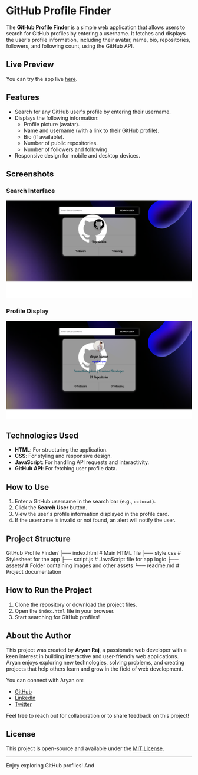 # GitHub Profile Finder

The **GitHub Profile Finder** is a simple web application that allows users to search for GitHub profiles by entering a username. It fetches and displays the user's profile information, including their avatar, name, bio, repositories, followers, and following count, using the GitHub API.

## Live Preview

You can try the app live [here](https://github-profile-finder-seven-beta.vercel.app/).

## Features

- Search for any GitHub user's profile by entering their username.
- Displays the following information:
  - Profile picture (avatar).
  - Name and username (with a link to their GitHub profile).
  - Bio (if available).
  - Number of public repositories.
  - Number of followers and following.
- Responsive design for mobile and desktop devices.

## Screenshots

### Search Interface

![Search Interface](assets/Screenshot2.png)

### Profile Display

![Profile Display](assets/Screenshot.png)

## Technologies Used

- **HTML**: For structuring the application.
- **CSS**: For styling and responsive design.
- **JavaScript**: For handling API requests and interactivity.
- **GitHub API**: For fetching user profile data.

## How to Use

1. Enter a GitHub username in the search bar (e.g., `octocat`).
2. Click the **Search User** button.
3. View the user's profile information displayed in the profile card.
4. If the username is invalid or not found, an alert will notify the user.

## Project Structure

GitHub Profile Finder/ ├── index.html # Main HTML file ├── style.css # Stylesheet for the app ├── script.js # JavaScript file for app logic ├── assets/ # Folder containing images and other assets └── readme.md # Project documentation


## How to Run the Project

1. Clone the repository or download the project files.
2. Open the `index.html` file in your browser.
3. Start searching for GitHub profiles!

## About the Author

This project was created by **Aryan Raj**, a passionate web developer with a keen interest in building interactive and user-friendly web applications. Aryan enjoys exploring new technologies, solving problems, and creating projects that help others learn and grow in the field of web development.

You can connect with Aryan on:

- [GitHub](https://github.com/geeksaryan)  
- [LinkedIn](linkedin.com/in/aryan-kumar-220791278)  
- [Twitter](https://x.com/aryanraj7981)

Feel free to reach out for collaboration or to share feedback on this project!

## License

This project is open-source and available under the [MIT License](https://opensource.org/licenses/MIT).

---
Enjoy exploring GitHub profiles!
And 
